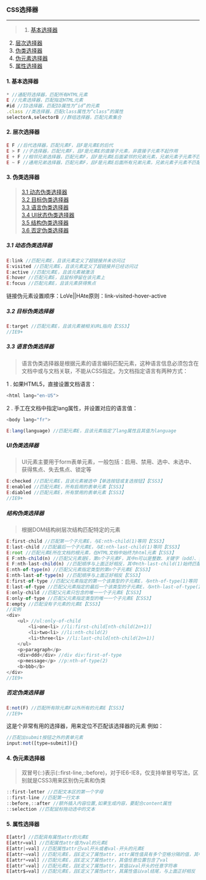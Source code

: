 ### CSS选择器
***
>1. [基本选择器](#basic)
2. [层次选择器](#layer)
3. [伪类选择器](#pseudo)
4. [伪元素选择器](#pseudoEle)
5. [属性选择器](#attr)

<a name="basic"></a>
#### 1. 基本选择器
```javascript
* //通配符选择器，匹配所有HTML元素
E //元素选择器，匹配指定HTML元素
#id //ID选择器，匹配ID属性为“id”的元素
.class //类选择器，匹配class属性为“class”的属性
selectorA,selectorB //群组选择器，匹配元素集合
```
<a name="layer"></a>
#### 2. 层次选择器
```javascript
E F //后代选择器，匹配元素F，且F是元素E的后代
E > F //子选择器，匹配元素F，且F是元素E的直接子元素，非直接子元素不起作用
E + F //相邻兄弟选择器，匹配元素F，且F是元素E后面紧邻的兄弟元素，兄弟元素子元素不匹配
E ~ F //通用兄弟选择器，匹配元素F，且F是元素E后面所有兄弟元素，兄弟元素子元素不匹配【CSS3】
```
<a name="pseudo"></a>
#### 3. 伪类选择器
>[3.1 动态伪类选择器](#dynamic)  
>[3.2 目标伪类选择器](#target)  
>[3.3 语言伪类选择器](#language)  
>[3.4 UI状态伪类选择器](#ui)  
>[3.5 结构伪类选择器](#construct)  
>[3.6 否定伪类选择器](#deny) 

<a name="dynamic"></a> 
##### 3.1 动态伪类选择器
```javascript
E:link //匹配元素E，且该元素定义了超链接并未访问过
E:visited //匹配元素E，且该元素定义了超链接并已经访问过
E:active //匹配元素E，且该元素被激活
E:hover //匹配元素E，且鼠标停留在该元素上
E:focus //匹配元素E，且该元素获得焦点
```
链接伪元素设置顺序：LoVe||HAte原则：link-visited-hover-active
<a name="target"></a>
##### 3.2 目标伪类选择器
```javascript
E:target //匹配元素E，且该元素被相关URL指向【CSS3】
//IE9+
```
<a name="language"></a>
##### 3.3 语言伪类选择器
>语言伪类选择器是根据元素的语言编码匹配元素，这种语言信息必须包含在文档中或与文档关联，不能从CSS指定。为文档指定语言有两种方式：

1 . 如果HTML5，直接设置文档语言：
```javascript
<html lang="en-US">
```
2 . 手工在文档中指定lang属性，并设置对应的语言值：
```javascript
<body lang="fr">
```
```javascript
E:lang(language) //匹配元素E，且该元素指定了lang属性且其值为language
```
<a name="ui"></a>
##### UI伪类选择器
>UI元素主要用于form表单元素，一般包括：启用、禁用、选中、未选中、获得焦点、失去焦点、锁定等

```javascript
E:checked //匹配元素E，且该元素被选中【单选按钮或复选按钮】【CSS3】
E:enabled //匹配元素E，所有启用的表单元素【CSS3】
E:diabled //匹配元素E，所有禁用的表单元素【CSS3】
//IE9+
```
<a name="construct"></a>
##### 结构伪类选择器
>根据DOM结构树层次结构匹配特定的元素

```javascript
E:first-child //匹配第一个子元素E，与E:nth-child(1)等同【CSS3】
E:last-child //匹配最后一个子元素E，与E:nth-last-child(1)等同【CSS3】
E:root //匹配元素E所在文档的根元素，在HTML文档中始终为html元素【CSS3】
E F:nth-child(n) //匹配父元素是E，第n个子元素F，其中n可以是整数、关键字（odd）、公式（-n+1），而且n起始值为1【CSS3】
E F:nth-last-child(n) //匹配顺序与上面正好相反，其中nth-last-child(1)始终匹配最后一个元素【CSS3】
E:nth-of-type(n) //匹配父元素指定类型的第n个子元素E【CSS3】
E:nth-last-of-type(n) //匹配顺序与上面正好相反【CSS3】
E:first-of-type //匹配父元素指定的第一个该类型的子元素E，与nth-of-type(1)等同【CSS3】
E:last-of-type //匹配父元素指定的最后一个该类型的子元素E，与nth-last-of-type(1)等同【CSS3】
E:only-child //匹配父元素只包含的唯一一个子元素E【CSS3】
E:only-of-type //匹配父元素指定类型的唯一一个子元素E【CSS3】
E:empty //匹配没有子元素的元素E【CSS3】
//实例
<div>
    <ul> //ul:only-of-child
        <li>one<li> //li:first-child[nth-child(2n+1)]
        <li>two<li> //li:nth-child(2)
        <li>three<li> //li:last-child[nth-child(2n+1)]
    </ul>
    <p>paragraph</p> 
    <div>ddd</div> //div div:first-of-type
    <p>message</p> //p:nth-of-type(2)
    <b>bbb</b>
</div>
//IE9+
```
<a name="deny"></a>
##### 否定伪类选择器
```javascript
E:not(F) //匹配所有除元素F以外所有的元素E【CSS3】
//IE9+
```
这是个非常有用的选择器，用来定位不匹配该选择器的元素
例如：
```javascript
//匹配出submit按钮之外的表单元素
input:not([type=submit]){}
```
<a name="pseudoEle"></a>
#### 4. 伪元素选择器
>双冒号(::)表示(::first-line,::before)，对于IE6-IE8，仅支持单冒号写法，区别就是CSS3用来区别伪元素和伪类

```javascript
::first-letter //匹配文本区的第一个字母
::first-line //匹配第一行文本
::before,::after //额外插入内容位置,如果生成内容，要配合content属性
::selection //匹配鼠标拖动选中的文本
```
<a name="attr"></a>
#### 5. 属性选择器
```javascript
E[attr] //匹配具有属性attr的元素E
E[attr=val] //匹配属性attr值为val的元素E
E[attr|=val] //匹配属性attr已val开头或者val-开头的元素E
E[attr~=val] //匹配元素E，且E定义了属性attr，attr属性值具有多个空格分隔的值，其中一个值为val
E[attr*=val] //匹配元素E，且E定义了属性attr，其值任意位置包含了val
E[attr^=val] //匹配元素E，且E定义了属性attr，其值以val开头的任意字符串
E[attr$=val] //匹配元素E，且E定义了属性attr，其属性值以val结尾，与上面正好相反
```
